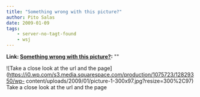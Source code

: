 ```yaml
---
title: "Something wrong with this picture?"
author: Pito Salas
date: 2009-01-09
tags:
    - server-no-tagt-found
    - wsj
---
```


**Link: [Something wrong with this picture?](None):** ""

![Take a close look at the url and the
page](https://i0.wp.com/s3.media.squarespace.com/production/1075723/12829350/wp-
content/uploads/2009/01/picture-1-300x97.jpg?resize=300%2C97) Take a close
look at the url and the page


